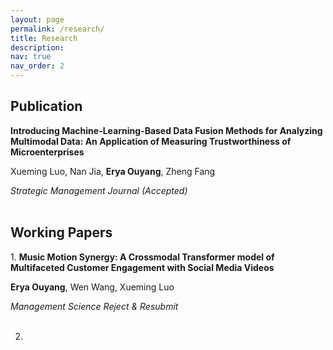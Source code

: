 ```yaml
---
layout: page
permalink: /research/
title: Research
description: 
nav: true
nav_order: 2
---
```

<!-- _pages/publications.md -->
<div class="Publications">
<h2>Publication</h2>

<strong>Introducing Machine-Learning-Based Data Fusion Methods for Analyzing Multimodal Data: An Application of Measuring Trustworthiness of Microenterprises</strong><br>
       
Xueming Luo, Nan Jia, <strong>Erya Ouyang</strong>, Zheng Fang<br>
   
<em>Strategic Management Journal (Accepted)</em><br><br>


</div>

<div class="Working Papers">
<h2>Working Papers</h2>
1. <strong>Music Motion Synergy: A Crossmodal Transformer model of Multifaceted Customer Engagement with Social Media Videos</strong><br>

   <strong>Erya Ouyang</strong>, Wen Wang, Xueming Luo

   <em>Management Science Reject & Resubmit</em><br><br>


2. 

</div>
